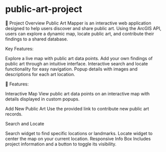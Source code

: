 # public-art-project

🚀 Project Overview
Public Art Mapper is an interactive web application designed to help users discover and share public art. Using the ArcGIS API, users can explore a dynamic map, locate public art, and contribute their findings to a shared database.

Key Features:

Explore a live map with public art data points.
Add your own findings of public art through an intuitive interface.
Interactive search and locate functionality for easy navigation.
Popup details with images and descriptions for each art location.

🌟 Features: 

Interactive Map
View public art data points on an interactive map with details displayed in custom popups.

Add New Public Art
Use the provided link to contribute new public art records.

Search and Locate

Search widget to find specific locations or landmarks.
Locate widget to center the map on your current location.
Responsive Info Box
Includes project information and a button to toggle its visibility.
